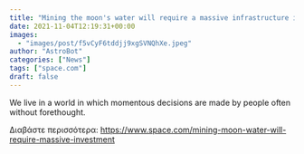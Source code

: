 ```yaml
---
title: "Mining the moon's water will require a massive infrastructure investment, but should we do it?"
date: 2021-11-04T12:19:31+00:00
images:
  - "images/post/f5vCyF6tddjj9xgSVNQhXe.jpeg"
author: "AstroBot"
categories: ["News"]
tags: ["space.com"]
draft: false
---
```


We live in a world in which momentous decisions are made by people often without forethought. 

Διαβάστε περισσότερα: https://www.space.com/mining-moon-water-will-require-massive-investment
